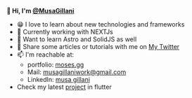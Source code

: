 **👋 Hi, I'm [@MusaGillani](https://github.com/MusaGillani)** 

- 😁 I love to learn about new technologies and frameworks
- 🔭 Currently working with NEXTJs
- 🤔 Want to learn Astro and SolidJS as well 
- 💬 Share some articles or tutorials with me on [My Twitter](https://twitter.com/GillaniMusa)
- 📫 I'm reachable at: 
   - portfolio: [moses.gg](https://mosesgg.vercel.app/)
   - Mail: [musagillaniwork@gmail.com](musagillaniwork@gmail.com) 
   - LinkedIn: [musa gillani](https://www.linkedin.com/in/musa-gillani-71b9971b0/)
- Check my latest [project](https://github.com/MusaGillani/complaintronix-flutter/) in flutter 
<!--
**MusaGillani/MusaGillani** is a ✨ _special_ ✨ repository because its `README.md` (this file) appears on your GitHub profile.

Here are some ideas to get you started:

- 🔭 I’m currently working on ...
- 🌱 I’m currently learning ...
- 👯 I’m looking to collaborate on ...
- 🤔 I’m looking for help with ...
- 💬 Ask me about ...
- 📫 How to reach me: ...
- 😄 Pronouns: ...
- ⚡ Fun fact: ...
-->
